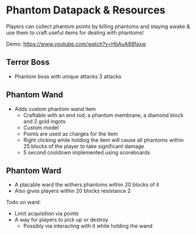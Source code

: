 
# Phantom Datapack & Resources

Players can collect phantom points by killing phantoms and staying awake & use them to craft useful items for dealing with phantoms!

Demo: https://www.youtube.com/watch?v=HbAuA88faxw

## Terror Boss
- Phantom boss with unique attacks 3 attacks

## Phantom Wand

- Adds custom phantom wand item
  - Craftable with an end rod, a phantom membrane, a diamond block and 2 gold ingots
  - Custom model
  - Points are used as charges for the item
  - Right clicking while holding the item will cause all phantoms within 25 blocks of the player to take significant damage
  - 5 second cooldown implemented using scoreboards

## Phantom Ward

- A placable ward the withers phantoms within 20 blocks of it
- Also gives players within 20 blocks resistance 2

Todo on ward:
- Limit acquisition via points
- A way for players to pick up or destroy
  - Possibly via interacting with it while holding the wand
